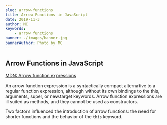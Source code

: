 ```yaml
---
slug: arrow-functions
title: Arrow Functions in JavaScript
date: 2019-11-3
author: MC
keywords:
    - arrow functions
banner: ./images/banner.jpg
bannerAuthor: Photo by MC
---
```


## Arrow Functions in JavaScript

[MDN: Arrow function expressions](https://developer.mozilla.org/en-US/docs/Web/JavaScript/Reference/Functions/Arrow_functions)

An arrow function expression is a syntactically compact alternative to a regular function expression, although without its own bindings to the this, arguments, super, or new.target keywords. Arrow function expressions are ill suited as methods, and they cannot be used as constructors.

Two factors influenced the introduction of arrow functions: the need for shorter functions and the behavior of the `this` keyword.